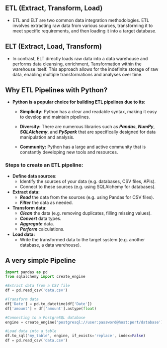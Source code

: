 
## ETL (Extract, Transform, Load)
- ETL and ELT are two common data integration methodologies. 
  ETL involves extracting raw data from various sources, transforming it to meet specific requirements,
  and then loading it into a target database.
## ELT (Extract, Load, Transform)
- In contrast, ELT directly loads raw data into a data warehouse and performs data cleansing, enrichment, Tansformation
  within the warehouse itself.
  This approach allows for the indefinite storage of raw data, enabling multiple transformations and analyses over time.
## Why ETL Pipelines with Python?
- **Python is a popular choice for building ETL pipelines due to its:**

    - **Simplicity:** Python has a clear and readable syntax, making it easy to develop and maintain pipelines.

    - **Diversity:** There are numerous libraries such as ***Pandas***, ***NumPy***, ***SQLAlchemy***, and ***PySpark*** that are specifically 
      designed for data manipulation and analysis.

    - **Community:** Python has a large and active community that is constantly developing new tools and resources.        

### Steps to create an ETL pipeline:
- **Define data sources:**
    - Identify the sources of your data (e.g. databases, CSV files, APIs).
    - Connect to these sources (e.g. using SQLAlchemy for databases).
- **Extract data:**
    - ***Read*** the data from the sources (e.g. using Pandas for CSV files).
    - ***Filter*** the data as needed.
- **Transform data:**
    - ***Clean*** the data (e.g. removing duplicates, filling missing values).
    - ***Convert*** data types.
    - ***Aggregate*** data.
    - ***Perform*** calculations.
- **Load data:**
    - Write the transformed data to the target system (e.g. another database, a data warehouse).

## A very simple Pipeline
```python
import pandas as pd
from sqlalchemy import create_engine

#Extract data from a CSV file
df = pd.read_csv('data.csv')

#Transform data
df['Date'] = pd.to_datetime(df['Date'])
df['amount'] = df['amount'].astype(float)

#Connecting to a PostgreSQL database
engine = create_engine('postgresql://user:password@host:port/database')

#Load data into a table
df.to_sql('my_table', engine, if_exists='replace', index=False)
df = pd.read_csv('data.csv')

```








